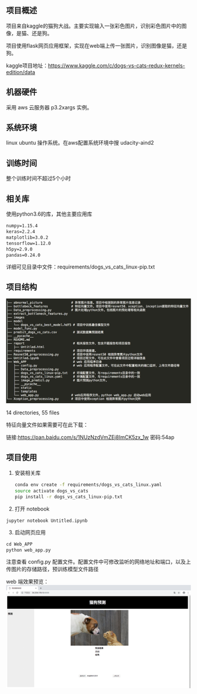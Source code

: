 ## 项目概述

项目来自kaggle的猫狗大战。主要实现输入一张彩色图片，识别彩色图片中的图像，是猫、还是狗。

项目使用flask网页应用框架，实现在web端上传一张图片，识别图像是猫，还是狗。

kaggle项目地址：https://www.kaggle.com/c/dogs-vs-cats-redux-kernels-edition/data

## 机器硬件

采用 aws 云服务器 p3.2xargs 实例。

## 系统环境

linux ubuntu 操作系统。在aws配置系统环境中搜 udacity-aind2 

## 训练时间

整个训练时间不超过5个小时

## 相关库

使用python3.6的库，其他主要应用库

```
numpy=1.15.4
keras=2.2.4
matplotlib=3.0.2
tensorflow=1.12.0
h5py=2.9.0
pandas=0.24.0
```

详细可见目录中文件：requirements/dogs_vs_cats_linux-pip.txt

## 项目结构

![title](images/project-dir.png)

14 directories, 55 files

特征向量文件如果需要可在此下载：

链接:https://pan.baidu.com/s/1NUzNzdVmZEj8ImCK5zx_1w  密码:54ap

## 项目使用

1. 安装相关库

	```bash
	conda env create -f requirements/dogs_vs_cats_linux.yaml
	source activate dogs_vs_cats
	pip install -r dogs_vs_cats_linux-pip.txt
	```
2. 打开 notebook

```
jupyter notebook Untitled.ipynb
```

3. 启动网页应用

```
cd Web_APP
python web_app.py
```
注意查看 config.py 配置文件。配置文件中可修改监听的网络地址和端口，以及上传图片的存储路径，预训练模型文件路径

web 端效果预览：
![title](images/web_predict.gif)



